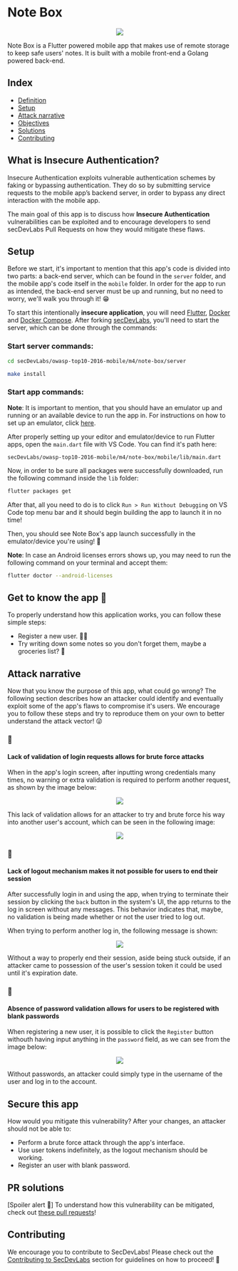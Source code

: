 # Note Box

<p align="center">
    <img src="images/note-box.png"/>
</p>

Note Box is a Flutter powered mobile app that makes use of remote storage to keep safe users' notes. It is built with a mobile front-end a Golang powered back-end.

## Index

- [Definition](#what-is-insecure-authentication)
- [Setup](#setup)
- [Attack narrative](#attack-narrative)
- [Objectives](#secure-this-app)
- [Solutions](#pr-solutions)
- [Contributing](#contributing)

## What is Insecure Authentication?

Insecure Authentication exploits vulnerable authentication schemes by faking or bypassing authentication. They do so by submitting service requests to the mobile app’s backend server, in order to bypass any direct interaction with the mobile app.

The main goal of this app is to discuss how **Insecure Authentication** vulnerabilities can be exploited and to encourage developers to send secDevLabs Pull Requests on how they would mitigate these flaws.

## Setup

Before we start, it's important to mention that this app's code is divided into two parts: a back-end server, which can be found in the `server` folder, and the mobile app's code itself in the `mobile` folder. In order for the app to run as intended, the back-end server must be up and running, but no need to worry, we'll walk you through it! 😁

To start this intentionally **insecure application**, you will need [Flutter][VS-Code-Flutter], [Docker][Docker Install] and [Docker Compose][Docker Compose Install]. After forking [secDevLabs][secDevLabs], you'll need to start the server, which can be done through the commands:

### Start server commands:

```sh
cd secDevLabs/owasp-top10-2016-mobile/m4/note-box/server
```

```sh
make install
```

### Start app commands:

**Note**: It is important to mention, that you should have an emulator up and running or an available device to run the app in. For instructions on how to set up an emulator, click [here][VS-Code-Flutter].

After properly setting up your editor and emulator/device to run Flutter apps, open the `main.dart` file with VS Code. You can find it's path here:

```
secDevLabs/owasp-top10-2016-mobile/m4/note-box/mobile/lib/main.dart
```

Now, in order to be sure all packages were successfully downloaded, run the following command inside the `lib` folder:

```sh
flutter packages get
```

After that, all you need to do is to click `Run > Run Without Debugging` on VS Code top menu bar and it should begin building the app to launch it in no time!

Then, you should see Note Box's app launch successfully in the emulator/device you're using! 📲

**Note**: In case an Android licenses errors shows up, you may need to run the following command on your terminal and accept them:

``` sh
flutter doctor --android-licenses
```

## Get to know the app 📝

To properly understand how this application works, you can follow these simple steps:

- Register a new user. 👩‍💻
- Try writing down some notes so you don't forget them, maybe a groceries list? 🍫

## Attack narrative

Now that you know the purpose of this app, what could go wrong? The following section describes how an attacker could identify and eventually exploit some of the app's flaws to compromise it's users. We encourage you to follow these steps and try to reproduce them on your own to better understand the attack vector! 😜

### 👀

#### Lack of validation of login requests allows for brute force attacks

When in the app's login screen, after inputting wrong credentials many times, no warning or extra validation is required to perform another request, as shown by the image below:

<p align="center">
    <img src="images/brute-force.gif"/>
</p>

This lack of validation allows for an attacker to try and brute force his way into another user's account, which can be seen in the following image:

<p align="center">
    <img src="images/brute-force-successfull.gif"/>
</p>

### 👀

#### Lack of logout mechanism makes it not possible for users to end their session

After successfully login in and using the app, when trying to terminate their session by clicking the `back` button in the system's UI, the app returns to the log in screen without any messages. This behavior indicates that, maybe, no validation is being made whether or not the user tried to log out.

When trying to perform another log in, the following message is shown:

<p align="center">
    <img src="images/no-logout.gif"/>
</p>

Without a way to properly end their session, aside being stuck outside, if an attacker came to possession of the user's session token it could be used until it's expiration date.

### 👀

#### Absence of password validation allows for users to be registered with blank passwords

When registering a new user, it is possible to click the `Register` button withouth having input anything in the `password` field, as we can see from the image below:

<p align="center">
    <img src="images/create-user-empty-password.gif"/>
</p>

Without passwords, an attacker could simply type in the username of the user and log in to the account.

## Secure this app

How would you mitigate this vulnerability? After your changes, an attacker should not be able to:

* Perform a brute force attack through the app's interface.
* Use user tokens indefinitely, as the logout mechanism should be working.
* Register an user with blank password.

## PR solutions

[Spoiler alert 🚨] To understand how this vulnerability can be mitigated, check out [these pull requests][these pull requests]!

## Contributing

We encourage you to contribute to SecDevLabs! Please check out the [Contributing to SecDevLabs](../../../docs/CONTRIBUTING.md) section for guidelines on how to proceed! 🎉

[secDevLabs]: (https://github.com/globocom/secDevLabs)
[Flutter]: https://flutter.dev/docs/get-started/install
[VS-Code-Flutter]: ../../../docs/installing-flutter.md
[Docker Install]:  https://docs.docker.com/install/
[Docker Compose Install]: https://docs.docker.com/compose/install/
[these pull requests]:https://github.com/globocom/secDevLabs/pulls?q=is%3Apr+is%3Aclosed+label%3AM2-OWASP-2016+label%3A%22Cool+Games%22